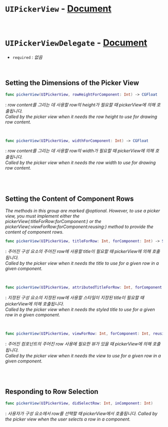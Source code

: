 # `UIPickerView` - [Document](https://developer.apple.com/documentation/uikit/uipickerview)


<br>


# `UIPickerViewDelegate` - [Document](https://developer.apple.com/documentation/uikit/uipickerviewdelegate)

- `required` : *없음*


<br>


## Setting the Dimensions of the Picker View

```swift
func pickerView(UIPickerView, rowHeightForComponent: Int) -> CGFloat
```
: *row content를 그리는 데 사용할 row의 height가 필요할 때 pickerView에 의해 호출됩니다.*
<br>*Called by the picker view when it needs the row height to use for drawing row content.*


<br>


```swift
func pickerView(UIPickerView, widthForComponent: Int) -> CGFloat
```
: *row content를 그리는 데 사용할 row의 width가 필요할 때 pickerView에 의해 호출됩니다.*
<br>*Called by the picker view when it needs the row width to use for drawing row content.*


<br>
<br>


## Setting the Content of Component Rows
*The methods in this group are marked @optional. However, to use a picker view, you must implement either the pickerView(_:titleForRow:forComponent:) or the pickerView(_:viewForRow:forComponent:reusing:) method to provide the content of component rows.*

```swift
func pickerView(UIPickerView, titleForRow: Int, forComponent: Int) -> String?
```
: *주어진 구성 요소의 주어진 row에 사용할 title이 필요할 때 pickerView에 의해 호출됩니다.*
<br>*Called by the picker view when it needs the title to use for a given row in a given component.*


<br>


```swift
func pickerView(UIPickerView, attributedTitleForRow: Int, forComponent: Int) -> NSAttributedString?
```
: *지정된 구성 요소의 지정된 row에 사용할 스타일이 지정된 title이 필요할 때 pickerView에 의해 호출됩니다.*
<br>*Called by the picker view when it needs the styled title to use for a given row in a given component.*


<br>


```swift
func pickerView(UIPickerView, viewForRow: Int, forComponent: Int, reusing: UIView?) -> UIView
```
: *주어진 컴포넌트의 주어진 row 사용에 필요한 뷰가 있을 때 pickerView에 의해 호출됩니다.*
<br>*Called by the picker view when it needs the view to use for a given row in a given component.*


<br>
<br>


## Responding to Row Selection

```swift
func pickerView(UIPickerView, didSelectRow: Int, inComponent: Int)
```
: *사용자가 구성 요소에서 row를 선택할 때 pickerView에서 호출됩니다.*
*Called by the picker view when the user selects a row in a component.*
